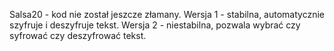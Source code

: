 Salsa20 - kod nie został jeszcze złamany. 
Wersja 1 - stabilna, automatycznie szyfruje i deszyfruje tekst. 
Wersja 2 - niestabilna, pozwala wybrać czy syfrować czy deszyfrować tekst. 
